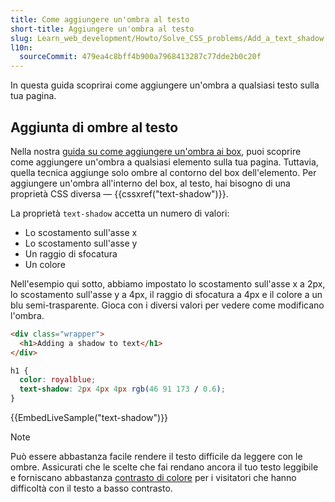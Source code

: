 ```yaml
---
title: Come aggiungere un'ombra al testo
short-title: Aggiungere un'ombra al testo
slug: Learn_web_development/Howto/Solve_CSS_problems/Add_a_text_shadow
l10n:
  sourceCommit: 479ea4c8bff4b900a7968413287c77dde2b0c20f
---
```


In questa guida scoprirai come aggiungere un'ombra a qualsiasi testo sulla tua pagina.

## Aggiunta di ombre al testo

Nella nostra [guida su come aggiungere un'ombra ai box](/it/docs/Learn_web_development/Howto/Solve_CSS_problems/Add_a_shadow), puoi scoprire come aggiungere un'ombra a qualsiasi elemento sulla tua pagina. Tuttavia, quella tecnica aggiunge solo ombre al contorno del box dell'elemento. Per aggiungere un'ombra all'interno del box, al testo, hai bisogno di una proprietà CSS diversa — {{cssxref("text-shadow")}}.

La proprietà `text-shadow` accetta un numero di valori:

- Lo scostamento sull'asse x
- Lo scostamento sull'asse y
- Un raggio di sfocatura
- Un colore

Nell'esempio qui sotto, abbiamo impostato lo scostamento sull'asse x a 2px, lo scostamento sull'asse y a 4px, il raggio di sfocatura a 4px e il colore a un blu semi-trasparente. Gioca con i diversi valori per vedere come modificano l'ombra.

```html live-sample___text-shadow
<div class="wrapper">
  <h1>Adding a shadow to text</h1>
</div>
```

```css live-sample___text-shadow
h1 {
  color: royalblue;
  text-shadow: 2px 4px 4px rgb(46 91 173 / 0.6);
}
```

{{EmbedLiveSample("text-shadow")}}

> [!NOTE]
> Può essere abbastanza facile rendere il testo difficile da leggere con le ombre. Assicurati che le scelte che fai rendano ancora il tuo testo leggibile e forniscano abbastanza [contrasto di colore](/it/docs/Web/Accessibility/Guides/Understanding_WCAG/Perceivable/Color_contrast) per i visitatori che hanno difficoltà con il testo a basso contrasto.
